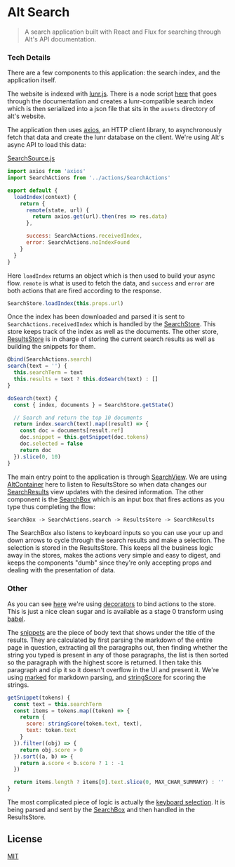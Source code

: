 # Alt Search

> A search application built with React and Flux for searching through Alt's API documentation.

### Tech Details

There are a few components to this application: the search index, and the application itself.

The website is indexed with [lunr.js](http://lunrjs.com/). There is a node script [here](https://github.com/goatslacker/alt/blob/master/web/scripts/createIndex.js) that goes through the documentation and creates a lunr-compatible search index which is then serialized into a json file that sits in the `assets` directory of alt's website.

The application then uses [axios](https://github.com/mzabriskie/axios), an HTTP client library, to asynchronously fetch that data and create the lunr database on the client. We're using Alt's async API to load this data:

[SearchSource.js](https://github.com/goatslacker/alt-search-docs/blob/master/src/sources/SearchSource.js)

```js
import axios from 'axios'
import SearchActions from '../actions/SearchActions'

export default {
  loadIndex(context) {
    return {
      remote(state, url) {
        return axios.get(url).then(res => res.data)
      },

      success: SearchActions.receivedIndex,
      error: SearchActions.noIndexFound
    }
  }
}
```

Here `loadIndex` returns an object which is then used to build your async flow. `remote` is what is used to fetch the data, and `success` and `error` are both actions that are fired according to the response.

```js
SearchStore.loadIndex(this.props.url)
```

Once the index has been downloaded and parsed it is sent to `SearchActions.receivedIndex` which is handled by the [SearchStore](https://github.com/goatslacker/alt-search-docs/blob/master/src/stores/SearchStore.js). This store keeps track of the index as well as the documents. The other store, [ResultsStore](https://github.com/goatslacker/alt-search-docs/blob/master/src/stores/ResultsStore.js) is in charge of storing the current search results as well as building the snippets for them.

```js
@bind(SearchActions.search)
search(text = '') {
  this.searchTerm = text
  this.results = text ? this.doSearch(text) : []
}

doSearch(text) {
  const { index, documents } = SearchStore.getState()

  // Search and return the top 10 documents
  return index.search(text).map((result) => {
    const doc = documents[result.ref]
    doc.snippet = this.getSnippet(doc.tokens)
    doc.selected = false
    return doc
  }).slice(0, 10)
}
```

The main entry point to the application is through [SearchView](https://github.com/goatslacker/alt-search-docs/blob/master/src/components/SearchView.js). We are using [AltContainer](http://alt.js.org/docs/components/altContainer/) here to listen to ResultsStore so when data changes our [SearchResults](https://github.com/goatslacker/alt-search-docs/blob/master/src/components/SearchResults.js) view updates with the desired information. The other component is the [SearchBox](https://github.com/goatslacker/alt-search-docs/blob/master/src/components/SearchBox.js) which is an input box that fires actions as you type thus completing the flow:

```txt
SearchBox -> SearchActions.search -> ResultsStore -> SearchResults
```

The SearchBox also listens to keyboard inputs so you can use your up and down arrows to cycle through the search results and make a selection. The selection is stored in the ResultsStore. This keeps all the business logic away in the stores, makes the actions very simple and easy to digest, and keeps the components "dumb" since they're only accepting props and dealing with the presentation of data.

### Other

As you can see [here](https://github.com/goatslacker/alt-search-docs/blob/master/src/stores/ResultsStore.js#L18) we're using [decorators](https://github.com/wycats/javascript-decorators) to bind actions to the store. This is just a nice clean sugar and is available as a stage 0 transform using [babel](http://babeljs.io/).

The [snippets](https://github.com/goatslacker/alt-search-docs/blob/master/src/stores/ResultsStore.js#L60) are the piece of body text that shows under the title of the results. They are calculated by first parsing the markdown of the entire page in question, extracting all the paragraphs out, then finding whether the string you typed is present in any of those paragraphs, the list is then sorted so the paragraph with the highest score is returned. I then take this paragraph and clip it so it doesn't overflow in the UI and present it. We're using [marked](https://github.com/goatslacker/alt-search-docs/blob/master/src/utils/marked.js) for markdown parsing, and [stringScore](https://github.com/goatslacker/alt-search-docs/blob/master/src/utils/stringScore.js) for scoring the strings.

```js
getSnippet(tokens) {
  const text = this.searchTerm
  const items = tokens.map((token) => {
    return {
      score: stringScore(token.text, text),
      text: token.text
    }
  }).filter((obj) => {
    return obj.score > 0
  }).sort((a, b) => {
    return a.score < b.score ? 1 : -1
  })

  return items.length ? items[0].text.slice(0, MAX_CHAR_SUMMARY) : ''
}
```

The most complicated piece of logic is actually the [keyboard selection](https://github.com/goatslacker/alt-search-docs/blob/master/src/stores/ResultsStore.js#L25). It is being parsed and sent by the [SearchBox](https://github.com/goatslacker/alt-search-docs/blob/master/src/components/SearchBox.js#L15) and then handled in the ResultsStore.

## License

[MIT](http://josh.mit-license.org)
